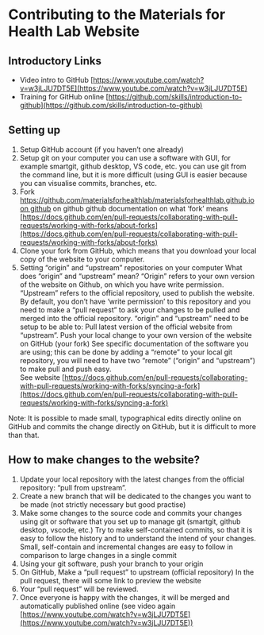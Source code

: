 # Contributing to the Materials for Health Lab Website

## Introductory Links
- Video intro to GitHub [https://www.youtube.com/watch?v=w3jLJU7DT5E](https://www.youtube.com/watch?v=w3jLJU7DT5E)
- Training for GitHub online [https://github.com/skills/introduction-to-github](https://github.com/skills/introduction-to-github)

## Setting up

1.	Setup GitHub account (if you haven’t one already)
2.	Setup git on your computer
    you can use a software with GUI, for example smartgit, github desktop, VS code, etc.
    you can use git from the command line, but it is more difficult (using GUI is easier because you can visualise commits, branches, etc.
3.	 Fork [https://github.com/materialsforhealthlab/materialsforhealthlab.github.io on github](https://github.com/materialsforhealthlab/materialsforhealthlab.github.io) on github
    github documentation on what ‘fork’ means [https://docs.github.com/en/pull-requests/collaborating-with-pull-requests/working-with-forks/about-forks](https://docs.github.com/en/pull-requests/collaborating-with-pull-requests/working-with-forks/about-forks)
4.	Clone your fork from GitHub, which means that you download your local copy of the website to your computer.
5.	Setting “origin” and “upstream” repositories on your computer
    What does “origin” and “upstream” mean?
        “Origin” refers to your own version of the website on Github, on which you have write permission.
        “Upstream” refers to the official repository, used to publish the website. By default, you don’t have ‘write permission’ to this repository and you need to make a “pull request” to ask your changes to be pulled and merged into the official repository.
    “origin” and “upstream” need to be setup to be able to:
        Pull latest version of the official website from “upstream”.
		Push your local change to your own version of the website on GitHub (your fork)
	See specific documentation of the software you are using; this can be done by adding a “remote” to your local git repository, you will need to have two “remote” (“origin” and “upstream”) to make pull and push easy.	
		See website	[https://docs.github.com/en/pull-requests/collaborating-with-pull-requests/working-with-forks/syncing-a-fork](https://docs.github.com/en/pull-requests/collaborating-with-pull-requests/working-with-forks/syncing-a-fork)
		
Note: It is possible to made small, typographical edits directly online on GitHub and commits the change directly on GitHub, but it is difficult to more than that.

## How to make changes to the website? 

1.	Update your local repository with the latest changes from the official repository: “pull from upstream”.
2.	Create a new branch that will be dedicated to the changes you want to be made (not strictly necessary but good practise)
3.	Make some changes to the source code and commits your changes using git or software that you set up to manage git (smartgit, github desktop, vscode, etc.)
	Try to make self-contained commits, so that it is easy to follow the history and to understand the intend of your changes. Small, self-contain and incremental changes are easy to follow in comparison to large changes in a single commit
4.	Using your git software, push your branch to your origin
5.	On GitHub, Make a “pull request” to upstream (official repository)
	In the pull request, there will some link to preview the website
6.	Your “pull request” will be reviewed.
7.	Once everyone is happy with the changes, it will be merged and automatically published online (see video again [https://www.youtube.com/watch?v=w3jLJU7DT5E](https://www.youtube.com/watch?v=w3jLJU7DT5E))


